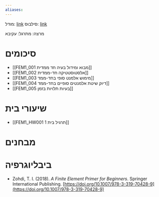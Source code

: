 ```yaml
---
aliases:
---
```


מודל: [link](https://moodle24.technion.ac.il/course/view.php?id=3323)
סילבוס: [link](https://moodle24.technion.ac.il/mod/resource/view.php?id=172937)

מרצה: 
מתרגל: עקיבא

# סיכומים
- [[FEM1_001 מבוא ומידול בעיה חד ממדית]]
- [[FEM1_002 אלסטוסטטיקה חד-ממדית]]
- [[FEM1_003 מימוש אלמנט סופי בחד-ממד]]
- [[FEM1_004 דיוק שיטת אלמנטים סופיים בחד-ממד]]
- [[FEM1_005  בעיות תלויות בזמן]]

# שיעורי בית
- [[FEM1_HW001 תרגיל בית 1]]

# מבחנים

# ביבליוגרפיה
- Zohdi, T. I. (2018). _A Finite Element Primer for Beginners_. Springer International Publishing. [https://doi.org/10.1007/978-3-319-70428-9](https://doi.org/10.1007/978-3-319-70428-9)